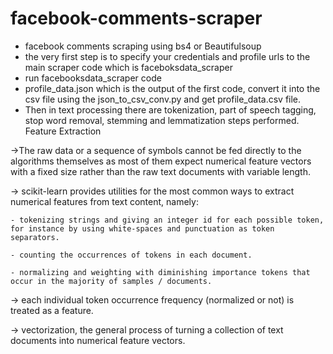 # facebook-comments-scraper
- facebook comments scraping using bs4 or Beautifulsoup
- the very first step is to specify your credentials and profile urls to the main scraper code which is faceboksdata_scraper
- run facebooksdata_scraper code
- profile_data.json which is the output of the first code, convert it into the csv file using the json_to_csv_conv.py and get profile_data.csv file.
- Then in text processing there are tokenization, part of speech tagging, stop word removal, stemming and lemmatization steps performed.
Feature Extraction

 ->The raw data or a sequence of symbols cannot be fed directly to the algorithms themselves as most of them expect numerical feature vectors with a fixed size rather than the raw text documents with variable length.

 -> scikit-learn provides utilities for the most common ways to extract numerical features from text content, namely:

    - tokenizing strings and giving an integer id for each possible token, for instance by using white-spaces and punctuation as token separators.

    - counting the occurrences of tokens in each document.

    - normalizing and weighting with diminishing importance tokens that occur in the majority of samples / documents.
    
 -> each individual token occurrence frequency (normalized or not) is treated as a feature.

 -> vectorization, the general process of turning a collection of text documents into numerical feature vectors.
